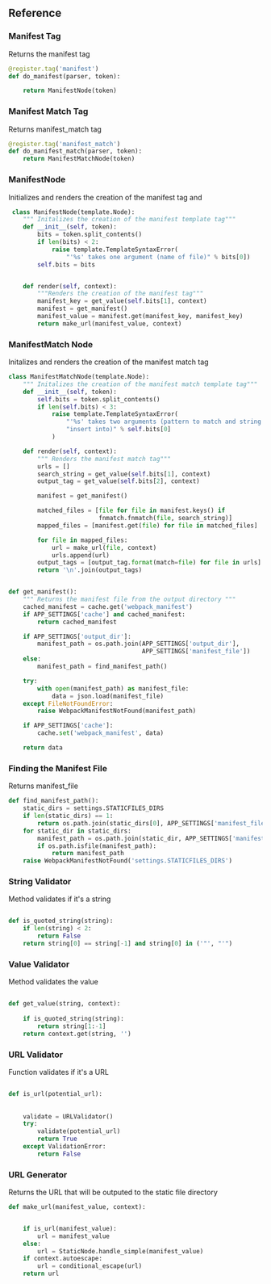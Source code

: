 
## Reference

### Manifest Tag
Returns the manifest tag

```python
@register.tag('manifest')
def do_manifest(parser, token): 

    return ManifestNode(token)

```
### Manifest Match Tag
Returns manifest_match tag

```python
@register.tag('manifest_match')
def do_manifest_match(parser, token):
    return ManifestMatchNode(token)

```
### ManifestNode
Initializes and renders the creation of the manifest tag and 


```python
 class ManifestNode(template.Node):
    """ Initalizes the creation of the manifest template tag"""
    def __init__(self, token):
        bits = token.split_contents()
        if len(bits) < 2:
            raise template.TemplateSyntaxError(
                "'%s' takes one argument (name of file)" % bits[0])
        self.bits = bits


    def render(self, context):
        """Renders the creation of the manifest tag"""
        manifest_key = get_value(self.bits[1], context)
        manifest = get_manifest()
        manifest_value = manifest.get(manifest_key, manifest_key)
        return make_url(manifest_value, context)
```
### ManifestMatch Node
Initalizes and renders the creation of the manifest match tag 

```python
class ManifestMatchNode(template.Node):
    """ Initalizes the creation of the manifest match template tag"""
    def __init__(self, token):
        self.bits = token.split_contents()
        if len(self.bits) < 3:
            raise template.TemplateSyntaxError(
                "'%s' takes two arguments (pattern to match and string to "
                "insert into)" % self.bits[0]
            )

    def render(self, context):
        """ Renders the manifest match tag"""
        urls = []
        search_string = get_value(self.bits[1], context)
        output_tag = get_value(self.bits[2], context)

        manifest = get_manifest()

        matched_files = [file for file in manifest.keys() if
                         fnmatch.fnmatch(file, search_string)]
        mapped_files = [manifest.get(file) for file in matched_files]

        for file in mapped_files:
            url = make_url(file, context)
            urls.append(url)
        output_tags = [output_tag.format(match=file) for file in urls]
        return '\n'.join(output_tags)


def get_manifest():
    """ Returns the manifest file from the output directory """
    cached_manifest = cache.get('webpack_manifest')
    if APP_SETTINGS['cache'] and cached_manifest:
        return cached_manifest

    if APP_SETTINGS['output_dir']:
        manifest_path = os.path.join(APP_SETTINGS['output_dir'],
                                     APP_SETTINGS['manifest_file'])
    else:
        manifest_path = find_manifest_path()

    try:
        with open(manifest_path) as manifest_file:
            data = json.load(manifest_file)
    except FileNotFoundError:
        raise WebpackManifestNotFound(manifest_path)

    if APP_SETTINGS['cache']:
        cache.set('webpack_manifest', data)

    return data
```


### Finding the Manifest File
Returns manifest_file
```python
def find_manifest_path():
    static_dirs = settings.STATICFILES_DIRS
    if len(static_dirs) == 1:
        return os.path.join(static_dirs[0], APP_SETTINGS['manifest_file'])
    for static_dir in static_dirs:
        manifest_path = os.path.join(static_dir, APP_SETTINGS['manifest_file'])
        if os.path.isfile(manifest_path):
            return manifest_path
    raise WebpackManifestNotFound('settings.STATICFILES_DIRS')

```
### String Validator 
Method validates if it's a string

```python

def is_quoted_string(string):
    if len(string) < 2:
        return False
    return string[0] == string[-1] and string[0] in ('"', "'")
```

### Value Validator 
Method validates the value 

```python

def get_value(string, context):
    
    if is_quoted_string(string):
        return string[1:-1]
    return context.get(string, '')
```


### URL Validator 
Function validates if it's a URL 

```python

def is_url(potential_url):
 
   
    validate = URLValidator()
    try:
        validate(potential_url)
        return True
    except ValidationError:
        return False

```

### URL Generator 
Returns the URL that will be outputed to the static file directory

```python
def make_url(manifest_value, context):


    if is_url(manifest_value):
        url = manifest_value
    else:
        url = StaticNode.handle_simple(manifest_value)
    if context.autoescape:
        url = conditional_escape(url)
    return url


```